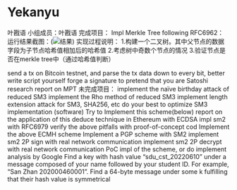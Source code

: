 # Yekanyu
叶戡语
小组成员：叶戡语
完成项目：
Impl Merkle Tree following RFC6962：运行结果截图：(![结果](https://user-images.githubusercontent.com/110303856/182012928-2bb7442f-9e35-465a-acc5-2cc323aacaba.png))
实现过程说明：
1.构建一个二叉树。其中父节点的数据字段为子节点哈希值相加后的哈希值
2.考虑树中奇数个节点的情况
3.验证节点是否在merkle tree中（通过哈希值判断）

send a tx on Bitcoin testnet, and parse the tx data down to every bit, better write script yourself
forge a signature to pretend that you are Satoshi
research report on MPT
未完成项目：
implement the naïve birthday attack of reduced SM3
implement the Rho method of reduced SM3
implement length extension attack for SM3, SHA256, etc
do your best to optimize SM3 implementation (software)
Try to Implement this scheme(below)
report on the application of this deduce technique in Ethereum with ECDSA
impl sm2 with RFC6979
verify the above pitfalls with proof-of-concept cod
Implement the above ECMH scheme
Implement a PGP scheme with SM2
implement sm2 2P sign with real network communication
implement sm2 2P decrypt with real network communication
PoC impl of the scheme, or do implement analysis by Google
Find a key with hash value “sdu_cst_20220610” under a message composed of your name followed by your student ID. For example, “San Zhan 202000460001”.
Find a 64-byte message under some k fulfilling that their hash value is symmetrical
